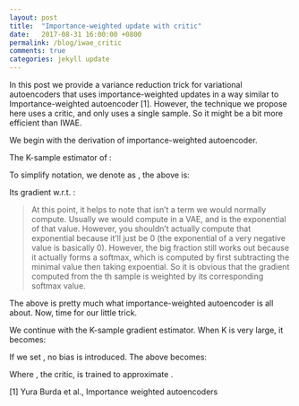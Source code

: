 ```yaml
---
layout: post
title:  "Importance-weighted update with critic"
date:   2017-08-31 16:00:00 +0800
permalink: /blog/iwae_critic
comments: true
categories: jekyll update
---
```



<p>In this post we provide a variance reduction trick for variational autoencoders that uses importance-weighted updates in a way similar to Importance-weighted autoencoder [1]. However, the technique we propose here uses a critic, and only uses a single sample. So it might be a bit more efficient than IWAE.</p>

<p>We begin with the derivation of importance-weighted autoencoder. </p>

<p>The K-sample estimator of <script type="math/tex" id="MathJax-Element-904">logP(x)</script>:</p>

<p><script type="math/tex; mode=display" id="MathJax-Element-405">\begin{align*}
     & logP(x)
\\=& log \sum_z Q(z|x) \frac{P(x,z)}{Q(z|x)}
      &&\text{importance sampling with approximate posterior}
\\=& log E_{z^{(i)} \sim Q(z|x)}  \sum_i^K  \frac{1}{K}  \frac{P(x,z^{(i)})}{Q(z^{(i)}|x)}
      &&\text{K-sample estimator of above}
\\\ge & E_{z^{(i)} \sim Q(z|x)} log \sum_i^K  \frac{1}{K}  \frac{P(x,z^{(i)})}{Q(z^{(i)}|x)}
       && \text{Jensen's inequality}
\end{align*}</script></p>

<p>To simplify notation, we denote <script type="math/tex" id="MathJax-Element-406">\frac{P(x,z^{(i)})}{Q(z^{(i)}|x)}</script> as <script type="math/tex" id="MathJax-Element-407">w^{(i)}</script>, the above is:</p>

<p><script type="math/tex; mode=display" id="MathJax-Element-259">
E_{z^{(i)} \sim Q(z|x)} log \sum_i^K  \frac{1}{K}  w^{(i)}
</script></p>

<p>Its gradient w.r.t. <script type="math/tex" id="MathJax-Element-260">\theta</script>:</p>



<p><script type="math/tex; mode=display" id="MathJax-Element-1119">\begin{align*}
     &E_{z^{(i)} \sim Q(z|x)}  \nabla_\theta log \sum_i^K  \frac{1}{K}  w^{(i)}
\\=&E_{z^{(i)} \sim Q(z|x)}   \frac{\sum_i^K \nabla_\theta  w^{(i)} } {\sum_i^K w^{(i)}}
\\=&E_{z^{(i)} \sim Q(z|x)}   \frac{\sum_i^K w^{(i)}  \nabla_\theta  log w^{(i)} } {\sum_i^K w^{(i)}}
\end{align*}</script></p>

<blockquote>
  <p>At this point, it helps to note that <script type="math/tex" id="MathJax-Element-1120">w^{(i)}</script> isn’t a term we would normally compute. Usually we would compute <script type="math/tex" id="MathJax-Element-1121">log\frac{P(x,z)}{Q(z|x)}</script> in a VAE, and <script type="math/tex" id="MathJax-Element-1122">w^{(i)}</script> is the exponential of that value. However, you shouldn’t actually compute that exponential because it’ll just be 0 (the exponential of a very negative value is basically 0). However, the big fraction still works out because it actually forms a softmax, which is computed by first subtracting the minimal value then taking expoential. So it is obvious that the gradient computed from the  <script type="math/tex" id="MathJax-Element-1123">i</script>th sample <script type="math/tex" id="MathJax-Element-1124">\nabla_\theta logw^{(i)}</script> is weighted by its corresponding softmax value.</p>
</blockquote>

<p>The above is pretty much what importance-weighted autoencoder is all about. Now, time for our little trick.</p>

<p>We continue with the K-sample gradient estimator. When K is very large, it becomes:</p>

<p><script type="math/tex; mode=display" id="MathJax-Element-1273">\begin{align*}
    & E_{z^{(i)} \sim Q(z|x)}   \frac{\sum_i^K w^{(i)}  \nabla_\theta  log w^{(i)} } {K E_{z\sim Q(z|x)}w(z)}
\end{align*}</script></p>

<p>If we set <script type="math/tex" id="MathJax-Element-1274">K=1</script>, no bias is introduced. The above becomes:</p>

<p><script type="math/tex; mode=display" id="MathJax-Element-1244">\begin{align*}
     & E_{z^{(1)} \sim Q(z|x)}   \frac{w^{(1)}  } {E_{z\sim Q(z|x)}w(z)} \nabla_\theta  log w^{(1)} 
\\=& E_{z^{(1)} \sim Q(z|x)}   e^{   log w^{(1)} - logE_{z\sim Q(z|x)} w(z) } \nabla_\theta  log w^{(1)} 
\\\le & E_{z^{(1)} \sim Q(z|x)}   e^{   log w^{(1)} - E_{z\sim Q(z|x)} log w(z) } \nabla_\theta  log w^{(1)} 
\\\approx & E_{z^{(1)} \sim Q(z|x)}   e^{   log w^{(1)} - C(x) } \nabla_\theta  log w^{(1)} 
\end{align*}</script></p>

<p>Where <script type="math/tex" id="MathJax-Element-1245">C(x)</script>, the critic, is trained to approximate <script type="math/tex" id="MathJax-Element-1246">E_{z\sim Q(z|x)} log w(z)</script>.</p>

<p>[1] Yura Burda et al., Importance weighted autoencoders</p>
